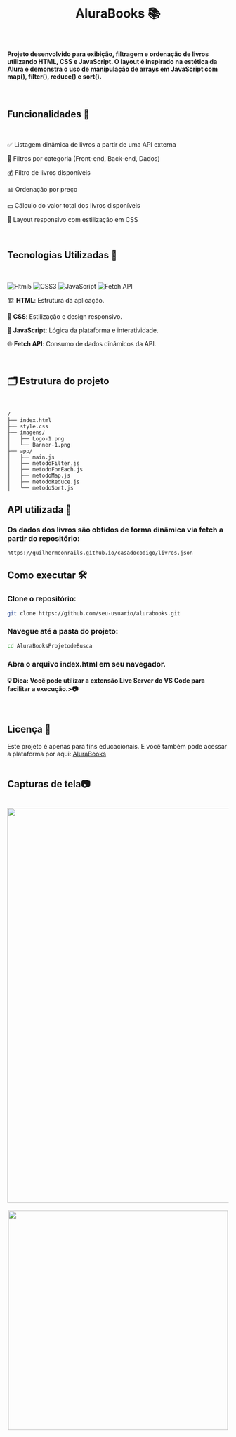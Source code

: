 <h1 align="center">AluraBooks 📚</h1>
 
<br>

<h4>Projeto desenvolvido para exibição, filtragem e ordenação de livros utilizando HTML, CSS e JavaScript. O layout é inspirado na estética da Alura e demonstra o uso de manipulação de arrays em JavaScript com map(), filter(), reduce() e sort().</h4>

<br>

<h2>Funcionalidades 🚀</h2>

 <br>
 
✅ Listagem dinâmica de livros a partir de uma API externa

📂 Filtros por categoria (Front-end, Back-end, Dados)

💰 Filtro de livros disponíveis

📊 Ordenação por preço

💵 Cálculo do valor total dos livros disponíveis

🎨 Layout responsivo com estilização em CSS

<br>

<h2>Tecnologias Utilizadas 🧪</h2>

<br>

<img align="center" alt="Html5" src="https://img.shields.io/badge/HTML5-E34F26?style=for-the-badge&logo=html5&logoColor=white"/>  <img align="center" alt="CSS3" src="https://img.shields.io/badge/CSS3-1572B6?style=for-the-badge&logo=css3&logoColor=white"/>  <img align="center" alt="JavaScript" src="https://img.shields.io/badge/JavaScript-F7DF1E?style=for-the-badge&logo=javascript&logoColor=black"/> <img align="center" alt="Fetch API" src="https://img.shields.io/badge/Fetch_API-7E7E7E?style=for-the-badge&logo=fetch&logoColor=white"/>

🏗 **HTML**: Estrutura da aplicação.

🎨 **CSS**: Estilização e design responsivo.

🧠 **JavaScript**: Lógica da plataforma e interatividade.

🌐 **Fetch API**: Consumo de dados dinâmicos da API.

<br>


<h2>🗂️ Estrutura do projeto</h2>

<br>

 ```
/
├── index.html
├── style.css
├── imagens/
│   ├── Logo-1.png
│   └── Banner-1.png
├── app/
│   ├── main.js
│   ├── metodoFilter.js
│   ├── metodoForEach.js
│   ├── metodoMap.js
│   ├── metodoReduce.js
│   └── metodoSort.js

 ```

<h2>API utilizada 🔗</h2>
<h3>Os dados dos livros são obtidos de forma dinâmica via fetch a partir do repositório:</h3>

```
https://guilhermeonrails.github.io/casadocodigo/livros.json
```

<h2>Como executar 🛠️</h2>
<h3>Clone o repositório:</h3>

```bash
git clone https://github.com/seu-usuario/alurabooks.git
```

<h3>Navegue até a pasta do projeto:</h3>

```bash
cd AluraBooksProjetodeBusca
```
<h3>Abra o arquivo index.html em seu navegador.</h3>
<h4>💡 Dica: Você pode utilizar a extensão Live Server do VS Code para facilitar a execução.>📷</h4>

<br>

<h2>Licença 📄</h2>
Este projeto é apenas para fins educacionais. E você também pode acessar a plataforma por aqui: <a href="https://busca-com-java-script.vercel.app/">AluraBooks</a>

<br>
<br>

<h2>Capturas de tela📷</h2>

<br>

<div align="center">
<img src="https://github.com/user-attachments/assets/84400e4b-f9a1-487b-9fb1-59c66d950d0b" width="900">
</div>

<br>

<div align="center">
<img src="https://github.com/user-attachments/assets/009f8637-0e10-4eb5-9392-7b7e25796407"height="500">
</div>
